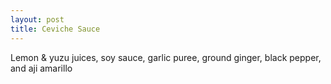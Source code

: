 ```yaml
---
layout: post
title: Ceviche Sauce
---
```


Lemon & yuzu juices, soy sauce, garlic puree, ground ginger, black pepper, and aji amarillo